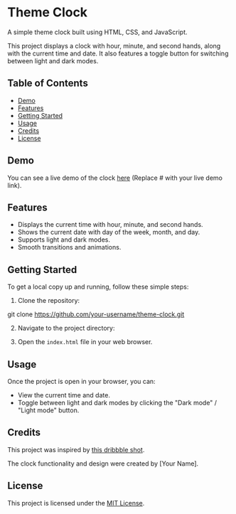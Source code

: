 # Theme Clock

A simple theme clock built using HTML, CSS, and JavaScript.

This project displays a clock with hour, minute, and second hands, along with the current time and date. It also features a toggle button for switching between light and dark modes.

## Table of Contents

- [Demo](#demo)
- [Features](#features)
- [Getting Started](#getting-started)
- [Usage](#usage)
- [Credits](#credits)
- [License](#license)

## Demo

You can see a live demo of the clock [here](#) (Replace # with your live demo link).

## Features

- Displays the current time with hour, minute, and second hands.
- Shows the current date with day of the week, month, and day.
- Supports light and dark modes.
- Smooth transitions and animations.

## Getting Started

To get a local copy up and running, follow these simple steps:

1. Clone the repository:

git clone https://github.com/your-username/theme-clock.git


2. Navigate to the project directory:


3. Open the `index.html` file in your web browser.

## Usage

Once the project is open in your browser, you can:

- View the current time and date.
- Toggle between light and dark modes by clicking the "Dark mode" / "Light mode" button.

## Credits

This project was inspired by [this dribbble shot](https://dribbble.com/shots/5958443-Alarm-clock).

The clock functionality and design were created by [Your Name].

## License

This project is licensed under the [MIT License](LICENSE).
